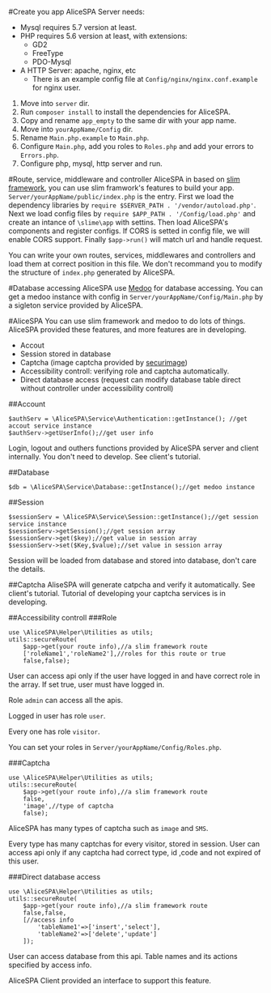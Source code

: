 #Create you app
AliceSPA Server needs:

* Mysql requires 5.7 version at least.
* PHP requires 5.6 version at least, with extensions:
    * GD2
    * FreeType
    * PDO-Mysql
* A HTTP Server: apache, nginx, etc
    * There is an example config file at `Config/nginx/nginx.conf.example` for nginx user.

1. Move into `server` dir.
2. Run `composer install` to install the dependencies for AliceSPA.
3. Copy and rename `app_empty` to the same dir with your app name.
4. Move into `yourAppName/Config` dir.
5. Rename `Main.php.example` to `Main.php`.
6. Configure `Main.php`, add you roles to `Roles.php` and add your errors to `Errors.php`.
7. Configure php, mysql, http server and run.

#Route, service, middleware and controller
AliceSPA in based on [slim framework](http://www.slimframework.com/), you can use slim framwork's features to build your app. `Server/yourAppName/public/index.php` is the entry. First we load the dependency libraries by `require $SERVER_PATH . '/vendor/autoload.php'`. Next we load config files by `require $APP_PATH . '/Config/load.php'` and create an intance of `\slime\app` with settins. Then load AliceSPA's components and register configs. If CORS is setted in config file, we will enable CORS support. Finally `$app->run()` will match url and handle request.

You can write your own routes, services, middlewares and controllers and load them at correct position in this file. We don't recommand you to modify the structure of `index.php` generated by AliceSPA.

#Database accessing
AliceSPA use [Medoo](http://medoo.in/) for database accessing. You can get a medoo instance with config in `Server/yourAppName/Config/Main.php` by a sigleton service provided by AliceSPA.

#AliceSPA
You can use slim framework and medoo to do lots of things. AliceSPA provided these features, and more features are in developing.

* Accout
* Session stored in database
* Captcha (image captcha provided by [securimage](https://www.phpcaptcha.org/))
* Accessibility controll: verifying role and captcha automatically.
* Direct database access (request can modify database table direct without controller under accessibility controll)

##Account
```
$authServ = \AliceSPA\Service\Authentication::getInstance(); //get accout service instance
$authServ->getUserInfo();//get user info
```
Login, logout and outhers functions provided by AliceSPA server and client internally. You don't need to develop. See client's tutorial.

##Database
```
$db = \AliceSPA\Service\Database::getInstance();//get medoo instance
```

##Session
```
$sessionServ = \AliceSPA\Service\Session::getInstance();//get session service instance
$sessionServ->getSession();//get session array
$sessionServ->get($key);//get value in session array
$sessionServ->set($Key,$value);//set value in session array
```
Session will be loaded from database and stored into database, don't care the details.

##Captcha
AliseSPA will generate catpcha and verify it automatically. See client's tutorial. Tutorial of developing your captcha services is in developing.

##Accessibility controll
###Role
```
use \AliceSPA\Helper\Utilities as utils;
utils::secureRoute(
    $app->get(your route info),//a slim framework route
    ['roleName1','roleName2'],//roles for this route or true
    false,false);
```
User can access api only if the user have logged in and have correct role in the array. If set true, user must have logged in.

Role `admin` can access all the apis.

Logged in user has role `user`.

Every one has role `visitor`.

You can set your roles in `Server/yourAppName/Config/Roles.php`.

###Captcha
```
use \AliceSPA\Helper\Utilities as utils;
utils::secureRoute(
    $app->get(your route info),//a slim framework route
    false,
    'image',//type of captcha
    false);
```
AliceSPA has many types of captcha such as `image` and `SMS`.

Every type has many captchas for every visitor, stored in session. User can access api only if any captcha had correct type, id ,code and not expired of this user.

###Direct database access
```
use \AliceSPA\Helper\Utilities as utils;
utils::secureRoute(
    $app->get(your route info),//a slim framework route
    false,false,
    [//access info
        'tableName1'=>['insert','select'],
        'tableName2'=>['delete','update']
    ]);
```
User can access database from this api. Table names and its actions specified  by access info.

AliceSPA Client provided an interface to support this feature.
